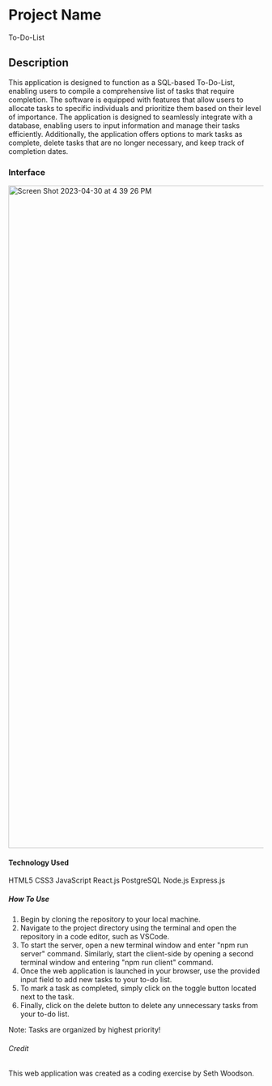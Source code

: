 # Project Name

To-Do-List

## Description

This application is designed to function as a SQL-based To-Do-List, enabling users to compile a comprehensive list of tasks that require completion. The software is equipped with features that allow users to allocate tasks to specific individuals and prioritize them based on their level of importance. The application is designed to seamlessly integrate with a database, enabling users to input information and manage their tasks efficiently. Additionally, the application offers options to mark tasks as complete, delete tasks that are no longer necessary, and keep track of completion dates.

### Interface 
<img width="1308" alt="Screen Shot 2023-04-30 at 4 39 26 PM" src="https://user-images.githubusercontent.com/111030402/235377533-32db176a-b186-4ab7-af02-49416081aafa.png">


#### Technology Used 

HTML5
CSS3
JavaScript
React.js
PostgreSQL
Node.js
Express.js

##### How To Use 

1. Begin by cloning the repository to your local machine.
2. Navigate to the project directory using the terminal and open the repository in a code editor, such as VSCode.
3. To start the server, open a new terminal window and enter "npm run server" command. Similarly, start the client-side by opening a second terminal window and entering "npm run client" command.
4. Once the web application is launched in your browser, use the provided input field to add new tasks to your to-do list.
5. To mark a task as completed, simply click on the toggle button located next to the task.
6. Finally, click on the delete button to delete any unnecessary tasks from your to-do list.

Note: Tasks are organized by highest priority!

###### Credit 

This web application was created as a coding exercise by Seth Woodson.
